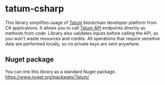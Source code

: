 # tatum-csharp
This library simplifies usage of [Tatum](https://docs.tatum.io/) blockchain developer platform from C# applications. It allows you to call [Tatum API](https://tatum.io/apidoc) endpoints directly as methods from code. Library also validates inputs before calling the API, so you won't waste resources and credits. All operations that require sensitive data are performed locally, so no private keys are sent anywhere.
## Nuget package
You can link this library as a standard Nuget package.
https://www.nuget.org/packages/Tatum/
